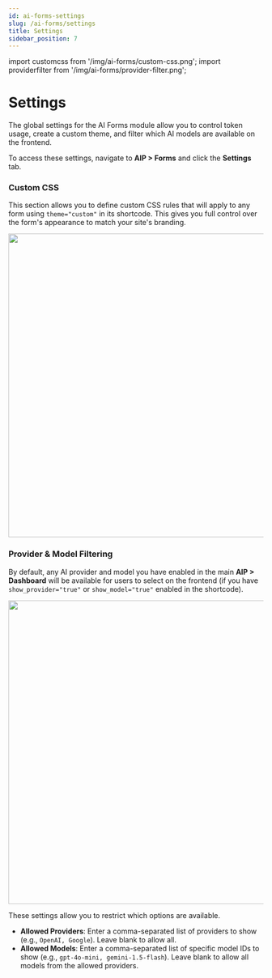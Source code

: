 ```yaml
---
id: ai-forms-settings
slug: /ai-forms/settings
title: Settings
sidebar_position: 7
---
```


import customcss from '/img/ai-forms/custom-css.png';
import providerfilter from '/img/ai-forms/provider-filter.png';

# Settings

The global settings for the AI Forms module allow you to control token usage, create a custom theme, and filter which AI models are available on the frontend.

To access these settings, navigate to **AIP > Forms** and click the **Settings** tab.

### Custom CSS

This section allows you to define custom CSS rules that will apply to any form using `theme="custom"` in its shortcode. This gives you full control over the form's appearance to match your site's branding.

<img src={customcss} width="600"/>

### Provider & Model Filtering

By default, any AI provider and model you have enabled in the main **AIP > Dashboard** will be available for users to select on the frontend (if you have `show_provider="true"` or `show_model="true"` enabled in the shortcode).

<img src={providerfilter} width="600"/>

These settings allow you to restrict which options are available.

-   **Allowed Providers**: Enter a comma-separated list of providers to show (e.g., `OpenAI, Google`). Leave blank to allow all.
-   **Allowed Models**: Enter a comma-separated list of specific model IDs to show (e.g., `gpt-4o-mini, gemini-1.5-flash`). Leave blank to allow all models from the allowed providers.